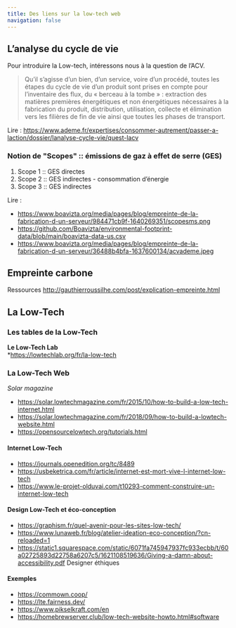 ```yaml
---
title: Des liens sur la low-tech web
navigation: false
---
```


## L’analyse du cycle de vie

Pour introduire la Low-tech, intéressons nous à la question de l’ACV.

> Qu’il s’agisse d’un bien, d’un service, voire d’un procédé, toutes les étapes du cycle de vie d’un produit sont prises en compte pour l’inventaire des flux, du « berceau à la tombe » : extraction des matières premières énergétiques et non énergétiques nécessaires à la fabrication du produit, distribution, utilisation, collecte et élimination vers les filières de fin de vie ainsi que toutes les phases de transport.

Lire : <https://www.ademe.fr/expertises/consommer-autrement/passer-a-laction/dossier/lanalyse-cycle-vie/quest-lacv>

### Notion de "Scopes" :: émissions de gaz à effet de serre (GES)

1. Scope 1 :: GES directes
2. Scope 2 :: GES indirectes - consommation d’énergie
3. Scope 3 :: GES indirectes


Lire : 
  * <https://www.boavizta.org/media/pages/blog/empreinte-de-la-fabrication-d-un-serveur/984471cb9f-1640269351/scopesms.png>
  * <https://github.com/Boavizta/environmental-footprint-data/blob/main/boavizta-data-us.csv>
  * <https://www.boavizta.org/media/pages/blog/empreinte-de-la-fabrication-d-un-serveur/36488b4bfa-1637600134/acvademe.jpeg>

## Empreinte carbone

Ressources
<http://gauthierroussilhe.com/post/explication-empreinte.html>

## La Low-Tech

### Les tables de la Low-Tech

**Le Low-Tech Lab**  
*<https://lowtechlab.org/fr/la-low-tech>


### La Low-Tech Web

*Solar magazine*  
* <https://solar.lowtechmagazine.com/fr/2015/10/how-to-build-a-low-tech-internet.html>
* <https://solar.lowtechmagazine.com/fr/2018/09/how-to-build-a-lowtech-website.html>
* <https://opensourcelowtech.org/tutorials.html>

#### Internet Low-Tech
 * <https://journals.openedition.org/tc/8489>
 * <https://usbeketrica.com/fr/article/internet-est-mort-vive-l-internet-low-tech>
 * <https://www.le-projet-olduvai.com/t10293-comment-construire-un-internet-low-tech>

#### Design Low-Tech et éco-conception

 * <https://graphism.fr/quel-avenir-pour-les-sites-low-tech/>
 * <https://www.lunaweb.fr/blog/atelier-ideation-eco-conception/?cn-reloaded=1>
 * <https://static1.squarespace.com/static/6071fa745947937fc933ecbb/t/60a02725893d22758a6207c5/1621108519636/Giving-a-damn-about-accessibility.pdf>
Designer éthiques

#### Exemples
 * <https://commown.coop/>
 * <https://lte.fairness.dev/>
 * <https://www.pikselkraft.com/en>
 * <https://homebrewserver.club/low-tech-website-howto.html#software>

